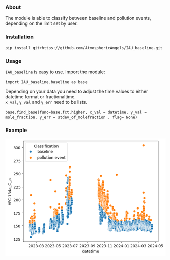 ### About

The module is able to classify between baseline and pollution events, depending on the limit set by user. 

### Installation

```
pip install git+https://github.com/AtmosphericAngels/IAU_baseline.git
```

### Usage

`IAU_baseline` is easy to use. Import the module:
```
import IAU_baseline.baseline as base
```
Depending on your data you need to adjust the time values to either datetime format or fractionaltime. <br>
`x_val`, `y_val` and `y_err` need to be lists. 

```
base.find_base(func=base.fct.higher, x_val = datetime, y_val = mole_fraction, y_err = stdev_of_molefraction , flag= None)
```

### Example

![Baseline](./example/baseline.png)
